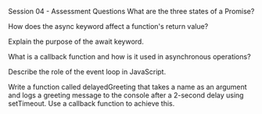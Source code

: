 Session 04 - Assessment
Questions
What are the three states of a Promise?

How does the async keyword affect a function's return value?

Explain the purpose of the await keyword.

What is a callback function and how is it used in asynchronous operations?

Describe the role of the event loop in JavaScript.

Write a function called delayedGreeting that takes a name as an argument and logs a greeting message to the console after a 2-second delay using setTimeout. Use a callback function to achieve this.